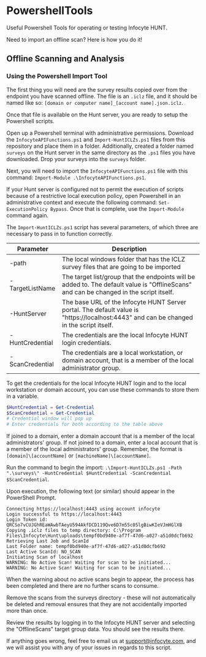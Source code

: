 # PowershellTools
Useful Powershell Tools for operating or testing Infocyte HUNT.

Need to import an offline scan? Here is how you do it!

## Offline Scanning and Analysis

### Using the Powershell Import Tool

The first thing you will need are the survey results copied over from the endpoint you have scanned offline. The file is an `.iclz` file, and it should be named like so: `[domain or computer name]_[account name].json.iclz`.

Once that file is available on the Hunt server, you are ready to setup the Powershell scripts.

Open up a Powershell terminal with administrative permissions. Download the `InfocyteAPIFunctions.ps1` and `Import-HuntICLZs.ps1` files from this repository and place them in a folder. Additionally, created a folder named `surveys` on the Hunt server in the same directory as the `.ps1` files you have downloaded. Drop your surveys into the `surveys` folder.

Next, you will need to import the `InfocyteAPIFunctions.ps1` file with this command: `Import-Module .\InfocyteAPIFunctions.ps1`.

If your Hunt server is configured not to permit the execution of scripts because of a restrictive local execution policy, open Powershell in an administrative context and execute the following command: `Set-ExecutionPolicy Bypass`. Once that is complete, use the `Import-Module` command again.

The `Import-HuntICLZs.ps1` script has several parameters, of which three are necessary to pass in to function correctly.

| Parameter | Description |
|-----------|-------------|
| -path   | The local windows folder that has the ICLZ survey files that are going to be imported |
| -TargetListName | The target list/group that the endpoints will be added to. The default value is "OfflineScans" and can be changed in the script itself. |
| -HuntServer  | The base URL of the Infocyte HUNT Server portal. The default value is "https://localhost:4443" and can be changed in the script itself. |
| -HuntCredential | The credentials are the local Infocyte HUNT login credentials. |
| -ScanCredential | The credentials are a local workstation, or domain account, that is a member of the local administrator group. |

To get the credentials for the local Infocyte HUNT login and to the local workstation or domain account, you can use these commands to store them in a variable.

```powershell
$HuntCredential = Get-Credential
$ScanCredential = Get-Credential
# Credential window will pop up
# Enter credentials for both according to the table above
```

If joined to a domain, enter a domain account that is a member of the local administrators' group. If not joined to a domain, enter a local account that is a member of the local administrators' group. Remember, the format is `[domain]\[accountName]` or `[machineName]\[accountName]`.

Run the command to begin the import: `.\Import-HuntICLZs.ps1 -Path ".\surveys\" -HuntCredential $HuntCredential -ScanCredential $ScanCredential`.

Upon execution, the following text (or similar) should appear in the PowerShell Prompt. 

```
Connecting https://localhost:4443 using account infocyte 
Login successful to https://localhost:4443 
Login Token id: QRCSo7vCUJGhREaWAwbTAeyU594AkfDCD119Qve6D7m55c05lgBiwKIeVJmHGlXB
Copying .iclz files to temp directory: C:\Program Files\Infocyte\Hunt\uploads\tempf0bd940e-af7f-47d6-a027-a51d0dcfb692 
Retrieving Last Job and ScanId 
Last Folder name: tempf0bd940e-af7f-47d6-a027-a51d0dcfb692 
Last Active ScanId: NO_SCAN 
Initiating Scan of localhost 
WARNING: No Active Scan! Waiting for scan to be initiated... 
WARNING: No Active Scan! Waiting for scan to be initiated...
```

When the warning about no active scans begin to appear, the process has been completed and there are no further scans to consume.

Remove the scans from the surveys directory - these will not automatically be deleted and removal ensures that they are not accidentally imported more than once.

Review the results by logging in to the Infocyte HUNT server and selecting the "OfflineScans" target group data. You should see the results there.

If anything goes wrong, feel free to email us at support@infocyte.com, and we will assist you with any of your issues in regards to this script.